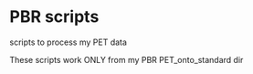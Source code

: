 # PBR scripts
scripts to process my PET data

These scripts work ONLY from my PBR PET_onto_standard dir 
